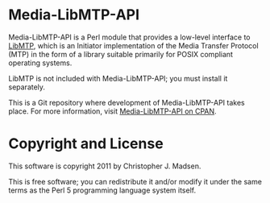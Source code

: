 Media-LibMTP-API
================

Media-LibMTP-API is a Perl module that provides a low-level interface to [LibMTP](http://libmtp.sourceforge.net), which is an Initiator implementation of the Media Transfer Protocol (MTP) in the form of a library suitable primarily for POSIX compliant operating systems.

LibMTP is not included with Media-LibMTP-API; you must install it separately.

This is a Git repository where development of Media-LibMTP-API takes place.  For more information, visit [Media-LibMTP-API on CPAN](http://search.cpan.org/dist/Media-LibMTP-API/).



Copyright and License
=====================

This software is copyright 2011 by Christopher J. Madsen.

This is free software; you can redistribute it and/or modify it under
the same terms as the Perl 5 programming language system itself.
